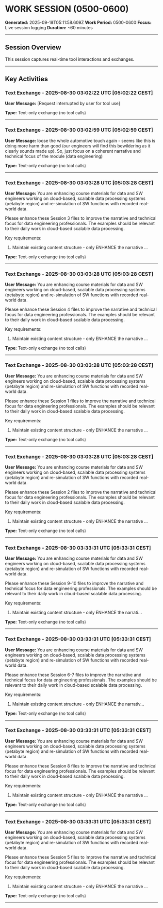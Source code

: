 # WORK SESSION (0500-0600)

**Generated:** 2025-09-18T05:11:58.609Z
**Work Period:** 0500-0600
**Focus:** Live session logging
**Duration:** ~60 minutes

---

## Session Overview

This session captures real-time tool interactions and exchanges.

---

## Key Activities

### Text Exchange - 2025-08-30 03:02:22 UTC [05:02:22 CEST]

**User Message:** [Request interrupted by user for tool use]

**Type:** Text-only exchange (no tool calls)

---

### Text Exchange - 2025-08-30 03:02:59 UTC [05:02:59 CEST]

**User Message:** loose the whole automotive touch again - seems like this is doing more harm than good (our engineers will find this bewildering as it clearly sounds made up). So, just focus on a coherent narrative and technical focus of the module (data engineering)

**Type:** Text-only exchange (no tool calls)

---

### Text Exchange - 2025-08-30 03:03:28 UTC [05:03:28 CEST]

**User Message:** You are enhancing course materials for data and SW engineers working on cloud-based, scalable data processing systems (petabyte region) and re-simulation of SW functions with recorded real-world data.

Please enhance these Session 3 files to improve the narrative and technical focus for data engineering professionals. The examples should be relevant to their daily work in cloud-based scalable data processing.

Key requirements:
1. Maintain existing content structure - only ENHANCE the narrative
...

**Type:** Text-only exchange (no tool calls)

---

### Text Exchange - 2025-08-30 03:03:28 UTC [05:03:28 CEST]

**User Message:** You are enhancing course materials for data and SW engineers working on cloud-based, scalable data processing systems (petabyte region) and re-simulation of SW functions with recorded real-world data.

Please enhance these Session 4 files to improve the narrative and technical focus for data engineering professionals. The examples should be relevant to their daily work in cloud-based scalable data processing.

Key requirements:
1. Maintain existing content structure - only ENHANCE the narrative
...

**Type:** Text-only exchange (no tool calls)

---

### Text Exchange - 2025-08-30 03:03:28 UTC [05:03:28 CEST]

**User Message:** You are enhancing course materials for data and SW engineers working on cloud-based, scalable data processing systems (petabyte region) and re-simulation of SW functions with recorded real-world data.

Please enhance these Session 1 files to improve the narrative and technical focus for data engineering professionals. The examples should be relevant to their daily work in cloud-based scalable data processing.

Key requirements:
1. Maintain existing content structure - only ENHANCE the narrative
...

**Type:** Text-only exchange (no tool calls)

---

### Text Exchange - 2025-08-30 03:03:28 UTC [05:03:28 CEST]

**User Message:** You are enhancing course materials for data and SW engineers working on cloud-based, scalable data processing systems (petabyte region) and re-simulation of SW functions with recorded real-world data.

Please enhance these Session 2 files to improve the narrative and technical focus for data engineering professionals. The examples should be relevant to their daily work in cloud-based scalable data processing.

Key requirements:
1. Maintain existing content structure - only ENHANCE the narrative
...

**Type:** Text-only exchange (no tool calls)

---

### Text Exchange - 2025-08-30 03:33:31 UTC [05:33:31 CEST]

**User Message:** You are enhancing course materials for data and SW engineers working on cloud-based, scalable data processing systems (petabyte region) and re-simulation of SW functions with recorded real-world data.

Please enhance these Session 9-10 files to improve the narrative and technical focus for data engineering professionals. The examples should be relevant to their daily work in cloud-based scalable data processing.

Key requirements:
1. Maintain existing content structure - only ENHANCE the narrati...

**Type:** Text-only exchange (no tool calls)

---

### Text Exchange - 2025-08-30 03:33:31 UTC [05:33:31 CEST]

**User Message:** You are enhancing course materials for data and SW engineers working on cloud-based, scalable data processing systems (petabyte region) and re-simulation of SW functions with recorded real-world data.

Please enhance these Session 6-7 files to improve the narrative and technical focus for data engineering professionals. The examples should be relevant to their daily work in cloud-based scalable data processing.

Key requirements:
1. Maintain existing content structure - only ENHANCE the narrativ...

**Type:** Text-only exchange (no tool calls)

---

### Text Exchange - 2025-08-30 03:33:31 UTC [05:33:31 CEST]

**User Message:** You are enhancing course materials for data and SW engineers working on cloud-based, scalable data processing systems (petabyte region) and re-simulation of SW functions with recorded real-world data.

Please enhance these Session 8 files to improve the narrative and technical focus for data engineering professionals. The examples should be relevant to their daily work in cloud-based scalable data processing.

Key requirements:
1. Maintain existing content structure - only ENHANCE the narrative
...

**Type:** Text-only exchange (no tool calls)

---

### Text Exchange - 2025-08-30 03:33:31 UTC [05:33:31 CEST]

**User Message:** You are enhancing course materials for data and SW engineers working on cloud-based, scalable data processing systems (petabyte region) and re-simulation of SW functions with recorded real-world data.

Please enhance these Session 5 files to improve the narrative and technical focus for data engineering professionals. The examples should be relevant to their daily work in cloud-based scalable data processing.

Key requirements:
1. Maintain existing content structure - only ENHANCE the narrative
...

**Type:** Text-only exchange (no tool calls)

---

